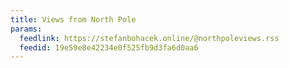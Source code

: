 ```yaml
---
title: Views from North Pole
params:
  feedlink: https://stefanbohacek.online/@northpoleviews.rss
  feedid: 19e59e8e42234e0f525fb9d3fa6d0aa6
---
```

